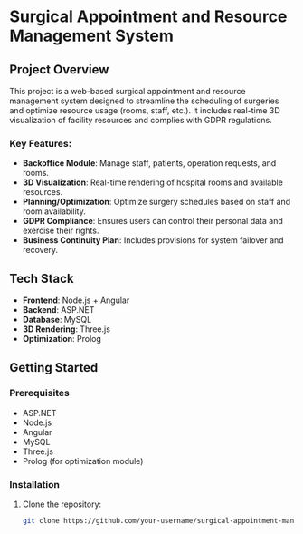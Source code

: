 # Surgical Appointment and Resource Management System

## Project Overview
This project is a web-based surgical appointment and resource management system designed to streamline the scheduling of surgeries and optimize resource usage (rooms, staff, etc.). It includes real-time 3D visualization of facility resources and complies with GDPR regulations.

### Key Features:
- **Backoffice Module**: Manage staff, patients, operation requests, and rooms.
- **3D Visualization**: Real-time rendering of hospital rooms and available resources.
- **Planning/Optimization**: Optimize surgery schedules based on staff and room availability.
- **GDPR Compliance**: Ensures users can control their personal data and exercise their rights.
- **Business Continuity Plan**: Includes provisions for system failover and recovery.

## Tech Stack
- **Frontend**: Node.js + Angular
- **Backend**: ASP.NET
- **Database**: MySQL
- **3D Rendering**: Three.js
- **Optimization**: Prolog

## Getting Started

### Prerequisites
- ASP.NET
- Node.js
- Angular
- MySQL
- Three.js
- Prolog (for optimization module)
  
### Installation
1. Clone the repository:
   ```bash
   git clone https://github.com/your-username/surgical-appointment-management.git

